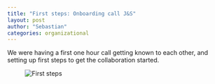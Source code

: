 ```yaml
---
title: "First steps: Onboarding call J&S"
layout: post
author: "Sebastian"
categories: organizational
---
```


We were having a first one hour call getting known to each other, and setting up first steps to get the collaboration started.

<figure>
  <img alt="First steps" src=" https://i.imgur.com/lOL6OWgl.jpg " />
</figure>
